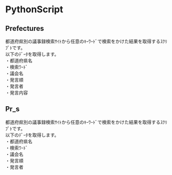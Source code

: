 <h1>PythonScript</h1>
<h2>Prefectures</h2>
都道府県別の議事録検索ｻｲﾄから任意のｷｰﾜｰﾄﾞで検索をかけた結果を取得するｽｸﾘﾌﾟﾄです。<br>
以下のﾃﾞｰﾀを取得します。<br>
・都道府県名<br>
・検索ﾜｰﾄﾞ<br>
・議会名<br>
・発言順<br>
・発言者<br>
・発言内容<br>
<h2>Pr_s</h2>
都道府県別の議事録検索ｻｲﾄから任意のｷｰﾜｰﾄﾞで検索をかけた結果を取得するｽｸﾘﾌﾟﾄです。<br>
以下のﾃﾞｰﾀを取得します。<br>
・都道府県名<br>
・検索ﾜｰﾄﾞ<br>
・議会名<br>
・発言順<br>
・発言者<br>
